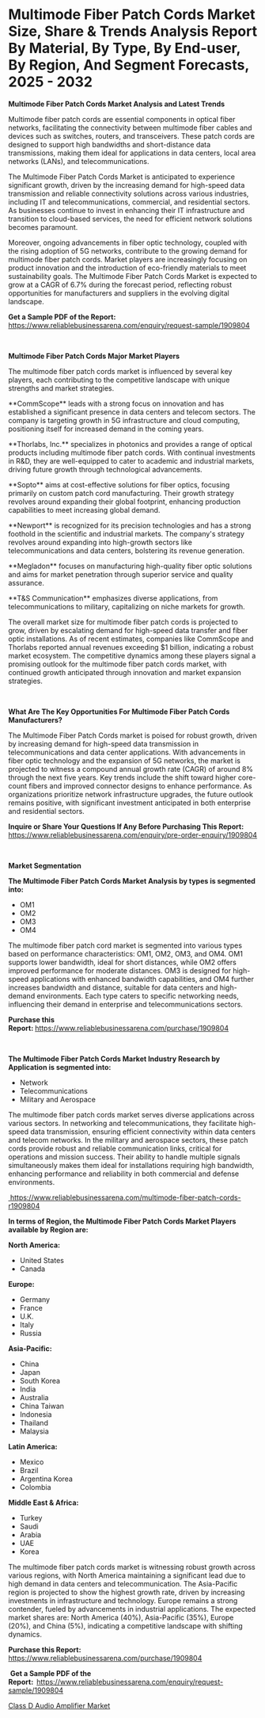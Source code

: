 <p><h1>Multimode Fiber Patch Cords Market Size, Share & Trends Analysis Report By Material, By Type, By End-user, By Region, And Segment Forecasts, 2025 - 2032</h1></p><p><strong>Multimode Fiber Patch Cords Market Analysis and Latest Trends</strong></p>
<p><p>Multimode fiber patch cords are essential components in optical fiber networks, facilitating the connectivity between multimode fiber cables and devices such as switches, routers, and transceivers. These patch cords are designed to support high bandwidths and short-distance data transmissions, making them ideal for applications in data centers, local area networks (LANs), and telecommunications.</p><p>The Multimode Fiber Patch Cords Market is anticipated to experience significant growth, driven by the increasing demand for high-speed data transmission and reliable connectivity solutions across various industries, including IT and telecommunications, commercial, and residential sectors. As businesses continue to invest in enhancing their IT infrastructure and transition to cloud-based services, the need for efficient network solutions becomes paramount.</p><p>Moreover, ongoing advancements in fiber optic technology, coupled with the rising adoption of 5G networks, contribute to the growing demand for multimode fiber patch cords. Market players are increasingly focusing on product innovation and the introduction of eco-friendly materials to meet sustainability goals. The Multimode Fiber Patch Cords Market is expected to grow at a CAGR of 6.7% during the forecast period, reflecting robust opportunities for manufacturers and suppliers in the evolving digital landscape.</p></p>
<p><strong>Get a Sample PDF of the Report:&nbsp;</strong> <a href="https://www.reliablebusinessarena.com/enquiry/request-sample/1909804?utm_campaign=1943&utm_medium=2&utm_source=Github&utm_content=ia&utm_term=11022025&utm_id=multimode-fiber-patch-cords">https://www.reliablebusinessarena.com/enquiry/request-sample/1909804</a></p>
<p>&nbsp;</p>
<p><strong>Multimode Fiber Patch Cords Major Market Players</strong></p>
<p><p>The multimode fiber patch cords market is influenced by several key players, each contributing to the competitive landscape with unique strengths and market strategies.</p><p>**CommScope** leads with a strong focus on innovation and has established a significant presence in data centers and telecom sectors. The company is targeting growth in 5G infrastructure and cloud computing, positioning itself for increased demand in the coming years.</p><p>**Thorlabs, Inc.** specializes in photonics and provides a range of optical products including multimode fiber patch cords. With continual investments in R&D, they are well-equipped to cater to academic and industrial markets, driving future growth through technological advancements.</p><p>**Sopto** aims at cost-effective solutions for fiber optics, focusing primarily on custom patch cord manufacturing. Their growth strategy revolves around expanding their global footprint, enhancing production capabilities to meet increasing global demand.</p><p>**Newport** is recognized for its precision technologies and has a strong foothold in the scientific and industrial markets. The company's strategy revolves around expanding into high-growth sectors like telecommunications and data centers, bolstering its revenue generation.</p><p>**Megladon** focuses on manufacturing high-quality fiber optic solutions and aims for market penetration through superior service and quality assurance. </p><p>**T&S Communication** emphasizes diverse applications, from telecommunications to military, capitalizing on niche markets for growth. </p><p>The overall market size for multimode fiber patch cords is projected to grow, driven by escalating demand for high-speed data transfer and fiber optic installations. As of recent estimates, companies like CommScope and Thorlabs reported annual revenues exceeding $1 billion, indicating a robust market ecosystem. The competitive dynamics among these players signal a promising outlook for the multimode fiber patch cords market, with continued growth anticipated through innovation and market expansion strategies.</p></p>
<p>&nbsp;</p>
<p><strong>What Are The Key Opportunities For Multimode Fiber Patch Cords Manufacturers?</strong></p>
<p><p>The Multimode Fiber Patch Cords market is poised for robust growth, driven by increasing demand for high-speed data transmission in telecommunications and data center applications. With advancements in fiber optic technology and the expansion of 5G networks, the market is projected to witness a compound annual growth rate (CAGR) of around 8% through the next five years. Key trends include the shift toward higher core-count fibers and improved connector designs to enhance performance. As organizations prioritize network infrastructure upgrades, the future outlook remains positive, with significant investment anticipated in both enterprise and residential sectors.</p></p>
<p><strong>Inquire or Share Your Questions If Any Before Purchasing This Report:</strong> <a href="https://www.reliablebusinessarena.com/enquiry/pre-order-enquiry/1909804?utm_campaign=1943&utm_medium=2&utm_source=Github&utm_content=ia&utm_term=11022025&utm_id=multimode-fiber-patch-cords">https://www.reliablebusinessarena.com/enquiry/pre-order-enquiry/1909804</a></p>
<p>&nbsp;</p>
<p><strong>Market Segmentation</strong></p>
<p><strong>The Multimode Fiber Patch Cords Market Analysis by types is segmented into:</strong></p>
<p><ul><li>OM1</li><li>OM2</li><li>OM3</li><li>OM4</li></ul></p>
<p><p>The multimode fiber patch cord market is segmented into various types based on performance characteristics: OM1, OM2, OM3, and OM4. OM1 supports lower bandwidth, ideal for short distances, while OM2 offers improved performance for moderate distances. OM3 is designed for high-speed applications with enhanced bandwidth capabilities, and OM4 further increases bandwidth and distance, suitable for data centers and high-demand environments. Each type caters to specific networking needs, influencing their demand in enterprise and telecommunications sectors.</p></p>
<p><strong>Purchase this Report:&nbsp;</strong><a href="https://www.reliablebusinessarena.com/purchase/1909804?utm_campaign=1943&utm_medium=2&utm_source=Github&utm_content=ia&utm_term=11022025&utm_id=multimode-fiber-patch-cords">https://www.reliablebusinessarena.com/purchase/1909804</a></p>
<p>&nbsp;</p>
<p><strong>The Multimode Fiber Patch Cords Market Industry Research by Application is segmented into:</strong></p>
<p><ul><li>Network</li><li>Telecommunications</li><li>Military and Aerospace</li></ul></p>
<p><p>The multimode fiber patch cords market serves diverse applications across various sectors. In networking and telecommunications, they facilitate high-speed data transmission, ensuring efficient connectivity within data centers and telecom networks. In the military and aerospace sectors, these patch cords provide robust and reliable communication links, critical for operations and mission success. Their ability to handle multiple signals simultaneously makes them ideal for installations requiring high bandwidth, enhancing performance and reliability in both commercial and defense environments.</p></p>
<p><a href="https://www.reliablebusinessarena.com/multimode-fiber-patch-cords-r1909804?utm_campaign=1943&utm_medium=2&utm_source=Github&utm_content=ia&utm_term=11022025&utm_id=multimode-fiber-patch-cords">&nbsp;https://www.reliablebusinessarena.com/multimode-fiber-patch-cords-r1909804</a></p>
<p><strong>In terms of Region, the Multimode Fiber Patch Cords Market Players available by Region are:</strong></p>
<p>
    <p> <strong> North America: </strong>
        <ul>
            <li>United States</li>
            <li>Canada</li>
        </ul>
        </p> 
    <p> <strong> Europe: </strong>
        <ul>
            <li>Germany</li>
            <li>France</li>
            <li>U.K.</li>
            <li>Italy</li>
            <li>Russia</li>
        </ul>
        </p> 
    <p> <strong> Asia-Pacific: </strong>
        <ul>
            <li>China</li>
            <li>Japan</li>
            <li>South Korea</li>
            <li>India</li>
            <li>Australia</li>
            <li>China Taiwan</li>
            <li>Indonesia</li>
            <li>Thailand</li>
            <li>Malaysia</li>
        </ul>
        </p> 
    <p> <strong> Latin America: </strong>
        <ul>
            <li>Mexico</li>
            <li>Brazil</li>
            <li>Argentina Korea</li>
            <li>Colombia</li>
        </ul>
        </p> 
    <p> <strong> Middle East & Africa: </strong>
        <ul>
            <li>Turkey</li>
            <li>Saudi</li>
            <li>Arabia</li>
            <li>UAE</li>
            <li>Korea</li>
        </ul>
    </p>
    </p>
<p><p>The multimode fiber patch cords market is witnessing robust growth across various regions, with North America maintaining a significant lead due to high demand in data centers and telecommunication. The Asia-Pacific region is projected to show the highest growth rate, driven by increasing investments in infrastructure and technology. Europe remains a strong contender, fueled by advancements in industrial applications. The expected market shares are: North America (40%), Asia-Pacific (35%), Europe (20%), and China (5%), indicating a competitive landscape with shifting dynamics.</p></p>
<p><strong>Purchase this Report: </strong><a href="https://www.reliablebusinessarena.com/purchase/1909804?utm_campaign=1943&utm_medium=2&utm_source=Github&utm_content=ia&utm_term=11022025&utm_id=multimode-fiber-patch-cords">https://www.reliablebusinessarena.com/purchase/1909804</a></p>
<p>&nbsp;<strong>Get a Sample PDF of the Report:&nbsp;&nbsp;</strong><a href="https://www.reliablebusinessarena.com/enquiry/request-sample/1909804?utm_campaign=1943&utm_medium=2&utm_source=Github&utm_content=ia&utm_term=11022025&utm_id=multimode-fiber-patch-cords">https://www.reliablebusinessarena.com/enquiry/request-sample/1909804</a></p>
<p><strong></strong></p>
<p><p><a href="https://github.com/JakirUddin511/Market-Research-Report-List-1/blob/main/class-d-audio-amplifier-market.md?utm_campaign=1943&utm_medium=2&utm_source=Github&utm_content=ia&utm_term=11022025&utm_id=multimode-fiber-patch-cords">Class D Audio Amplifier Market</a></p></p>